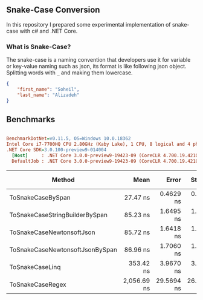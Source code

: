 ## Snake-Case Conversion 
In this repository I prepared some experimental implementation of snake-case with c# and .NET Core.

### What is Snake-Case?
The snake-case is a naming convention that developers use it for variable or key-value naming such as json, its format is like following json object. Splitting words with `_` and making them lowercase.
```json
{
    "first_name": "Soheil",
    "last_name": "Alizadeh"
}

```

## Benchmarks
``` ini

BenchmarkDotNet=v0.11.5, OS=Windows 10.0.18362
Intel Core i7-7700HQ CPU 2.80GHz (Kaby Lake), 1 CPU, 8 logical and 4 physical cores
.NET Core SDK=3.0.100-preview9-014004
  [Host]     : .NET Core 3.0.0-preview9-19423-09 (CoreCLR 4.700.19.42102, CoreFX 4.700.19.42104), 64bit RyuJIT
  DefaultJob : .NET Core 3.0.0-preview9-19423-09 (CoreCLR 4.700.19.42102, CoreFX 4.700.19.42104), 64bit RyuJIT


```
|                          Method |        Mean |      Error |     StdDev | Rank |  Gen 0 | Gen 1 | Gen 2 | Allocated |
|-------------------------------- |------------:|-----------:|-----------:|-----:|-------:|------:|------:|----------:|
|               ToSnakeCaseBySpan |    27.47 ns |  0.4629 ns |  0.4330 ns |    1 | 0.0153 |     - |     - |      48 B |
|  ToSnakeCaseStringBuilderBySpan |    85.23 ns |  1.6495 ns |  1.3774 ns |    2 | 0.0637 |     - |     - |     200 B |
|       ToSnakeCaseNewtonsoftJson |    85.72 ns |  1.6418 ns |  1.4554 ns |    2 | 0.0484 |     - |     - |     152 B |
| ToSnakeCaseNewtonsoftJsonBySpan |    86.96 ns |  1.7060 ns |  1.5958 ns |    2 | 0.0484 |     - |     - |     152 B |
|                 ToSnakeCaseLinq |   353.42 ns |  3.9670 ns |  3.7108 ns |    3 | 0.1450 |     - |     - |     456 B |
|                ToSnakeCaseRegex | 2,056.69 ns | 29.5694 ns | 26.2125 ns |    4 | 0.1526 |     - |     - |   
